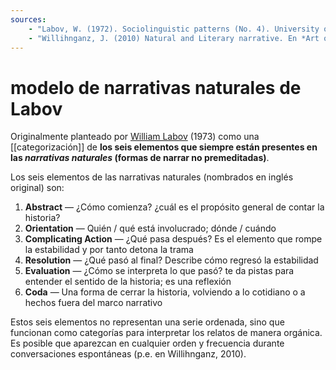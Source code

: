```yaml
---
sources:
    - "Labov, W. (1972). Sociolinguistic patterns (No. 4). University of Pennsylvania Press."
    - "Willihnganz, J. (2010) Natural and Literary narrative. En *Art of the Essay*. EL 238, Stanford University <https://web.stanford.edu/~jonahw/AOE-SM10/AOE-NaturalNar.htm>"
---
```

# modelo de narrativas naturales de Labov
Originalmente planteado por [William Labov](https://es.wikipedia.org/wiki/William_Labov) (1973) como una [[categorización]] de **los seis elementos que siempre están presentes en las *narrativas naturales* (formas de narrar no premeditadas)**.

Los seis elementos de las narrativas naturales (nombrados en inglés original) son:

1. **Abstract** — ¿Cómo comienza? ¿cuál es el propósito general de contar la historia?
2. **Orientation** — Quién / qué está involucrado; dónde / cuándo 
3. **Complicating Action** — ¿Qué pasa después? Es el elemento que rompe la estabilidad y por tanto detona la trama
4. **Resolution** — ¿Qué pasó al final? Describe cómo regresó la estabilidad
5. **Evaluation** — ¿Cómo se interpreta lo que pasó? te da pistas para entender el sentido de la historia; es una reflexión
6. **Coda** — Una forma de cerrar la historia, volviendo a lo cotidiano o a hechos fuera del marco narrativo

Estos seis elementos no representan una serie ordenada, sino que funcionan como categorías para interpretar los relatos de manera orgánica. Es posible que aparezcan en cualquier orden y frecuencia durante conversaciones espontáneas (p.e. en Willihnganz, 2010).
